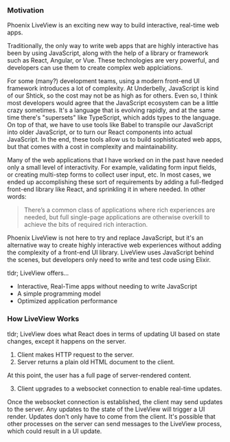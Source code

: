 ### Motivation

Phoenix LiveView is an exciting new way to build interactive, real-time web apps.

Traditionally, the only way to write web apps that are highly interactive has been by using JavaScript, along with the help of a library or framework such as React, Angular, or Vue. These technologies are very powerful, and developers can use them to create complex web applciations.

For some (many?) development teams, using a modern front-end UI framework introduces a lot of complexity. At Underbelly, JavaScript is kind of our Shtick, so the cost may not be as high as for others. Even so, I think most developers would agree that the JavaScript ecosystem can be a little crazy sometimes. It's a language that is evolving rapidly, and at the same time there's "supersets" like TypeScript, which adds types to the language. On top of that, we have to use tools like Babel to transpile our JavaScript into older JavaScript, or to turn our React components into actual JavaScript. In the end, these tools allow us to build sophisticated web apps, but that comes with a cost in complexity and maintainability.

Many of the web applications that I have worked on in the past have needed only a small level of interactivity. For example, validating form input fields, or creating multi-step forms to collect user input, etc. In most cases, we ended up accomplishing these sort of requirements by adding a full-fledged front-end library like React, and sprinkling it in where needed. In other words:

> There’s a common class of applications where rich experiences are needed, but full single-page applications are otherwise overkill to achieve the bits of required rich interaction.

Phoenix LiveView is not here to try and replace JavaScript, but it's an alternative way to create highly interactive web experiences without adding the complexity of a front-end UI library. LiveView uses JavaScript behind the scenes, but developers only need to write and test code using Elixir.

tldr; LiveView offers...

- Interactive, Real-Time apps without needing to write JavaScript
- A simple programming model
- Optimized application performance

### How LiveView Works

tldr; LiveView does what React does in terms of updating UI based on state changes, except it happens on the server.

1. Client makes HTTP request to the server.
2. Server returns a plain old HTML document to the client.

At this point, the user has a full page of server-rendered content.

3. Client upgrades to a websocket connection to enable real-time updates.

Once the websocket connection is established, the client may send updates to the server. Any updates to the state of the LiveView will trigger a UI render. Updates don't only have to come from the client. It's possible that other processes on the server can send messages to the LiveView process, which could result in a UI update.
